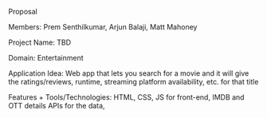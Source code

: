Proposal

Members: Prem Senthilkumar, Arjun Balaji, Matt Mahoney

Project Name: TBD

Domain: Entertainment

Application Idea: Web app that lets you search for a movie and it will give the ratings/reviews, runtime, streaming platform availability, etc. for that title

Features + Tools/Technologies: HTML, CSS, JS for front-end, IMDB and OTT details APIs for the data, 
